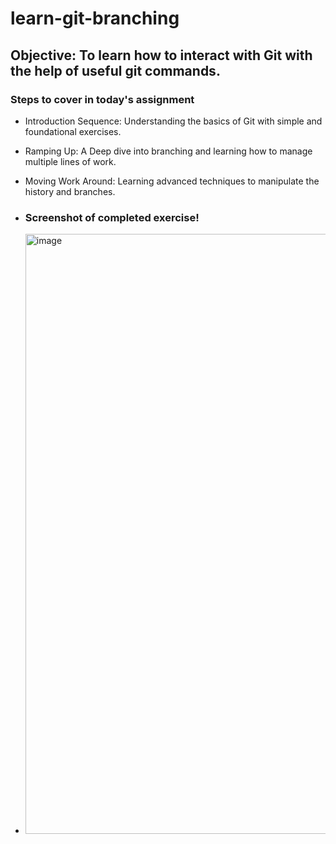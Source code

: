 # learn-git-branching
## Objective: To learn how to interact with Git with the help of useful git commands.
### Steps to cover in today's assignment

- Introduction Sequence: Understanding the basics of Git with simple and foundational exercises.
- Ramping Up: A Deep dive into branching and learning how to manage multiple lines of work.
- Moving Work Around: Learning advanced techniques to manipulate the history and branches.

- ### Screenshot of completed exercise!
- <img width="960" alt="image" src="https://github.com/uxeeCoder/learn-git-branching/assets/148591312/1f00e433-ce1e-4483-81ba-2bc9176dc90e">
 
